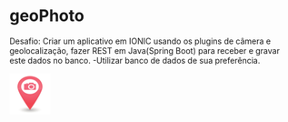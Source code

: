 # geoPhoto
 Desafio: Criar um aplicativo em IONIC usando os plugins de câmera e geolocalização, fazer REST em Java(Spring Boot) para receber e gravar este dados no banco.  -Utilizar banco de dados de sua preferência.

![bum](https://github.com/vandoPinto/geoPhoto/raw/master/resources/android/icon/drawable-hdpi-icon.png "Icon")
